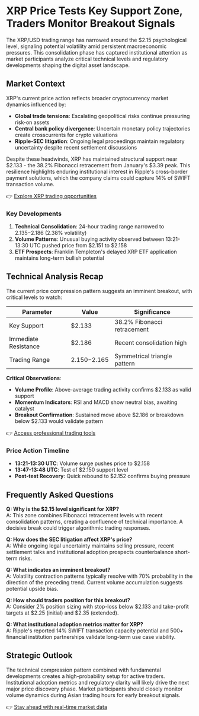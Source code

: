 # XRP Price Tests Key Support Zone, Traders Monitor Breakout Signals  

The XRP/USD trading range has narrowed around the $2.15 psychological level, signaling potential volatility amid persistent macroeconomic pressures. This consolidation phase has captured institutional attention as market participants analyze critical technical levels and regulatory developments shaping the digital asset landscape.  

## Market Context  

XRP's current price action reflects broader cryptocurrency market dynamics influenced by:  
- **Global trade tensions**: Escalating geopolitical risks continue pressuring risk-on assets  
- **Central bank policy divergence**: Uncertain monetary policy trajectories create crosscurrents for crypto valuations  
- **Ripple-SEC litigation**: Ongoing legal proceedings maintain regulatory uncertainty despite recent settlement discussions  

Despite these headwinds, XRP has maintained structural support near $2.133 - the 38.2% Fibonacci retracement from January's $3.39 peak. This resilience highlights enduring institutional interest in Ripple's cross-border payment solutions, which the company claims could capture 14% of SWIFT transaction volume.  

👉 [Explore XRP trading opportunities](https://bit.ly/okx-bonus)  

### Key Developments  
1. **Technical Consolidation**: 24-hour trading range narrowed to $2.135-$2.186 (2.38% volatility)  
2. **Volume Patterns**: Unusual buying activity observed between 13:21-13:30 UTC pushed price from $2.151 to $2.158  
3. **ETF Prospects**: Franklin Templeton's delayed XRP ETF application maintains long-term bullish potential  

## Technical Analysis Recap  

The current price compression pattern suggests an imminent breakout, with critical levels to watch:  

| Parameter          | Value          | Significance                |  
|---------------------|----------------|-----------------------------|  
| Key Support         | $2.133         | 38.2% Fibonacci retracement |  
| Immediate Resistance| $2.186         | Recent consolidation high   |  
| Trading Range       | $2.150-$2.165  | Symmetrical triangle pattern|  

**Critical Observations**:  
- **Volume Profile**: Above-average trading activity confirms $2.133 as valid support  
- **Momentum Indicators**: RSI and MACD show neutral bias, awaiting catalyst  
- **Breakout Confirmation**: Sustained move above $2.186 or breakdown below $2.133 would validate pattern  

👉 [Access professional trading tools](https://bit.ly/okx-bonus)  

### Price Action Timeline  
- **13:21-13:30 UTC**: Volume surge pushes price to $2.158  
- **13:47-13:48 UTC**: Test of $2.150 support level  
- **Post-test Recovery**: Quick rebound to $2.152 confirms buying pressure  

## Frequently Asked Questions  

**Q: Why is the $2.15 level significant for XRP?**  
A: This zone combines Fibonacci retracement levels with recent consolidation patterns, creating a confluence of technical importance. A decisive break could trigger algorithmic trading responses.  

**Q: How does the SEC litigation affect XRP's price?**  
A: While ongoing legal uncertainty maintains selling pressure, recent settlement talks and institutional adoption prospects counterbalance short-term risks.  

**Q: What indicates an imminent breakout?**  
A: Volatility contraction patterns typically resolve with 70% probability in the direction of the preceding trend. Current volume accumulation suggests potential upside bias.  

**Q: How should traders position for this breakout?**  
A: Consider 2% position sizing with stop-loss below $2.133 and take-profit targets at $2.25 (initial) and $2.35 (extended).  

**Q: What institutional adoption metrics matter for XRP?**  
A: Ripple's reported 14% SWIFT transaction capacity potential and 500+ financial institution partnerships validate long-term use case viability.  

## Strategic Outlook  

The technical compression pattern combined with fundamental developments creates a high-probability setup for active traders. Institutional adoption metrics and regulatory clarity will likely drive the next major price discovery phase. Market participants should closely monitor volume dynamics during Asian trading hours for early breakout signals.  

👉 [Stay ahead with real-time market data](https://bit.ly/okx-bonus)  
